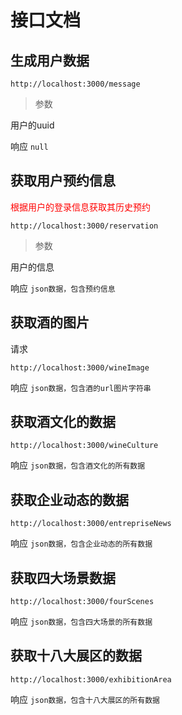 # 接口文档

## 生成用户数据

```http://localhost:3000/message```

> 参数

用户的uuid

响应
```null```

## 获取用户预约信息

<font color="red">根据用户的登录信息获取其历史预约</font>

```http://localhost:3000/reservation```
> 参数

用户的信息

响应
```json数据，包含预约信息```

## 获取酒的图片
请求

```http://localhost:3000/wineImage```

响应
```json数据，包含酒的url图片字符串```

## 获取酒文化的数据

```http://localhost:3000/wineCulture```

响应
```json数据，包含酒文化的所有数据```

## 获取企业动态的数据

```http://localhost:3000/entrepriseNews```

响应
```json数据，包含企业动态的所有数据```

## 获取四大场景数据

```http://localhost:3000/fourScenes```

响应
```json数据，包含四大场景的所有数据```
## 获取十八大展区的数据

```http://localhost:3000/exhibitionArea```

响应
```json数据，包含十八大展区的所有数据```


